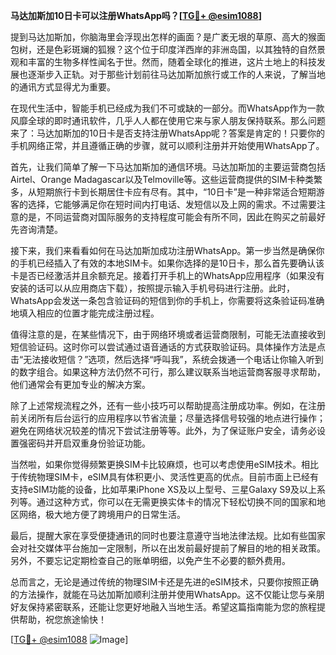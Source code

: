 **马达加斯加10日卡可以注册WhatsApp吗？[[TG💪+ @esim1088](https://t.me/s/esim1088)]**

提到马达加斯加，你脑海里会浮现出怎样的画面？是广袤无垠的草原、高大的猴面包树，还是色彩斑斓的狐猴？这个位于印度洋西岸的非洲岛国，以其独特的自然景观和丰富的生物多样性闻名于世。然而，随着全球化的推进，这片土地上的科技发展也逐渐步入正轨。对于那些计划前往马达加斯加旅行或工作的人来说，了解当地的通讯方式显得尤为重要。

在现代生活中，智能手机已经成为我们不可或缺的一部分。而WhatsApp作为一款风靡全球的即时通讯软件，几乎人人都在使用它来与家人朋友保持联系。那么问题来了：马达加斯加的10日卡是否支持注册WhatsApp呢？答案是肯定的！只要你的手机网络正常，并且遵循正确的步骤，就可以顺利注册并开始使用WhatsApp了。

首先，让我们简单了解一下马达加斯加的通信环境。马达加斯加的主要运营商包括Airtel、Orange Madagascar以及Telmoville等。这些运营商提供的SIM卡种类繁多，从短期旅行卡到长期居住卡应有尽有。其中，“10日卡”是一种非常适合短期游客的选择，它能够满足你在短时间内打电话、发短信以及上网的需求。不过需要注意的是，不同运营商对国际服务的支持程度可能会有所不同，因此在购买之前最好先咨询清楚。

接下来，我们来看看如何在马达加斯加成功注册WhatsApp。第一步当然是确保你的手机已经插入了有效的本地SIM卡。如果你选择的是10日卡，那么首先要确认该卡是否已经激活并且余额充足。接着打开手机上的WhatsApp应用程序（如果没有安装的话可以从应用商店下载），按照提示输入手机号码进行注册。此时，WhatsApp会发送一条包含验证码的短信到你的手机上，你需要将这条验证码准确地填入相应的位置才能完成注册过程。

值得注意的是，在某些情况下，由于网络环境或者运营商限制，可能无法直接收到短信验证码。这时你可以尝试通过语音通话的方式获取验证码。具体操作方法是点击“无法接收短信？”选项，然后选择“呼叫我”，系统会拨通一个电话让你输入听到的数字组合。如果这种方法仍然不可行，那么建议联系当地运营商客服寻求帮助，他们通常会有更加专业的解决方案。

除了上述常规流程之外，还有一些小技巧可以帮助提高注册成功率。例如，在注册前关闭所有后台运行的应用程序以节省流量；尽量选择信号较强的地点进行操作；避免在网络状况较差的情况下尝试注册等等。此外，为了保证账户安全，请务必设置强密码并开启双重身份验证功能。

当然啦，如果你觉得频繁更换SIM卡比较麻烦，也可以考虑使用eSIM技术。相比于传统物理SIM卡，eSIM具有体积更小、灵活性更高的优点。目前市面上已经有支持eSIM功能的设备，比如苹果iPhone XS及以上型号、三星Galaxy S9及以上系列等。通过这种方式，你可以在无需更换实体卡的情况下轻松切换不同的国家和地区网络，极大地方便了跨境用户的日常生活。

最后，提醒大家在享受便捷通讯的同时也要注意遵守当地法律法规。比如有些国家会对社交媒体平台施加一定限制，所以在出发前最好提前了解目的地的相关政策。另外，不要忘记定期检查自己的账单明细，以免产生不必要的额外费用。

总而言之，无论是通过传统的物理SIM卡还是先进的eSIM技术，只要你按照正确的方法操作，就能在马达加斯加顺利注册并使用WhatsApp。这不仅能让您与亲朋好友保持紧密联系，还能让您更好地融入当地生活。希望这篇指南能为您的旅程提供帮助，祝您旅途愉快！

[[TG💪+ @esim1088](https://t.me/s/esim1088) ![Image](https://i.postimg.cc/4NQfJmqS/Snipaste-2025-05-13-00-14-12.png)]